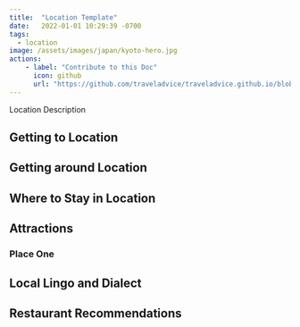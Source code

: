 ```yaml
---
title:  "Location Template"
date:   2022-01-01 10:29:39 -0700
tags: 
  - location
image: /assets/images/japan/kyoto-hero.jpg
actions:
    - label: "Contribute to this Doc"
      icon: github
      url: "https://github.com/traveladvice/traveladvice.github.io/blob/master/_posts/2020-01-01-location-template.markdown"
---
```


Location Description

## Getting to Location


## Getting around Location

## Where to Stay in Location

## Attractions

### Place One

## Local Lingo and Dialect

## Restaurant Recommendations



